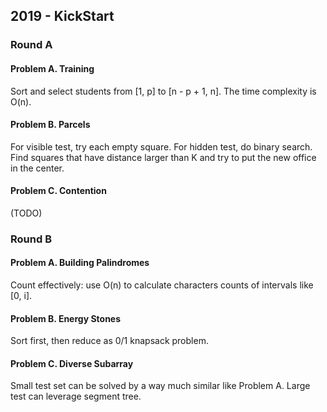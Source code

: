 ## 2019 - KickStart

### Round A

#### Problem A. Training

Sort and select students from [1, p] to [n - p + 1, n]. The time complexity is O(n).

#### Problem B. Parcels

For visible test, try each empty square.
For hidden test, do binary search. Find squares that have distance larger than K and try to put the new office in the center.

#### Problem C. Contention

(TODO)

### Round B

#### Problem A. Building Palindromes

Count effectively: use O(n) to calculate characters counts of intervals like [0, i].

#### Problem B. Energy Stones

Sort first, then reduce as 0/1 knapsack problem.

#### Problem C. Diverse Subarray

Small test set can be solved by a way much similar like Problem A.
Large test can leverage segment tree.
